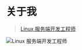 # 关于我
> [Linux 服务端开发工程师](http://111.229.202.186/resume/tianlu_resume.pdf)

<img :src="$withBase('/image/about/tianlu_resume.png')" alt="Linux 服务端开发工程师">

